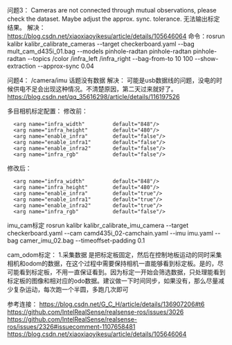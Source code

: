 问题3：
Cameras are not connected through mutual observations, please check the dataset. Maybe adjust the approx. sync. tolerance.
无法输出标定结果。
解决：
https://blog.csdn.net/xiaoxiaoyikesu/article/details/105646064
命令：rosrun kalibr kalibr_calibrate_cameras --target checkerboard.yaml --bag mult_cam_d435i_01.bag --models pinhole-radtan pinhole-radtan pinhole-radtan --topics /color /infra_left /infra_right --bag-from-to 10 100 --show-extraction --approx-sync 0.04

问题4：
/camera/imu 话题没有数据
解决：
可能是usb数据线的问题，没电的时候供电不足会出现这种情况。不清楚原因，第二天过来就好了。
https://blog.csdn.net/qq_35616298/article/details/116197526

多目相机标定配置：
修改前：
```shell
  <arg name="infra_width"         default="848"/>
  <arg name="infra_height"        default="480"/>
  <arg name="enable_infra"        default="false"/>
  <arg name="enable_infra1"       default="false"/>
  <arg name="enable_infra2"       default="false"/>
  <arg name="infra_rgb"           default="false"/>
```
修改后：
```shell
  <arg name="infra_width"         default="848"/>
  <arg name="infra_height"        default="480"/>
  <arg name="enable_infra"        default="true"/>
  <arg name="enable_infra1"       default="true"/>
  <arg name="enable_infra2"       default="true"/>
  <arg name="infra_rgb"           default="false"/>
```



imu_cam标定
rosrun kalibr kalibr_calibrate_imu_camera --target checkerboard.yaml --cam camd435i_02-camchain.yaml --imu imu.yaml --bag camer_imu_02.bag --timeoffset-padding 0.1 

cam_odom标定：
1.采集数据
是把标定板固定，然后在控制地板运动的同时采集相机和odom的数据，在这个过程中需要保持相机一直能够看到标定板。是的，尽可能看到标定板，不用一直保证看到。因为标定一开始会筛选数据，只处理能看到标定板的图像和相对应的odo数据。建议做一下时间同步，如果没有，那么尽量减少复杂运动，每次跑一个半圆，多跑几次即可

参考连接：
https://blog.csdn.net/G_C_H/article/details/136907206#t6
https://github.com/IntelRealSense/realsense-ros/issues/3026
https://github.com/IntelRealSense/realsense-ros/issues/2326#issuecomment-1107658481
https://blog.csdn.net/xiaoxiaoyikesu/article/details/105646064

